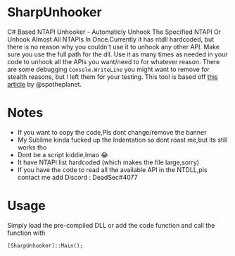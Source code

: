 # SharpUnhooker
C# Based NTAPI Unhooker - Automaticly Unhook The Specified NTAPI Or Unhook Almost All NTAPIs In Once.Currently it has ntdll hardcoded, but there is no reason why you couldn't use it to unhook any other API. Make sure you use the full path for the dll.
Use it as many times as needed in your code to unhook all the APIs you want/need to for whatever reason.
There are some debugging `Console.WriteLine` you might want to remove for stealth reasons, but I left them for your testing.
This tool is based off [this article](https://ired.team/offensive-security/defense-evasion/bypassing-cylance-and-other-avs-edrs-by-unhooking-windows-apis) by @spotheplanet.

# Notes
- If you want to copy the code,Pls dont change/remove the banner
- My Sublime kinda fucked up the Indentation so dont roast me,but its still works tho
- Dont be a script kiddie,lmao 😂
- It have NTAPI list hardcoded (which makes the file large,sorry)
- If you have the code to read all the available API in the NTDLL,pls contact me add Discord : DeadSec#4077

# Usage
Simply load the pre-compiled DLL or add the code function and call the function with 
```
[SharpUnhooker]::Main();
```
